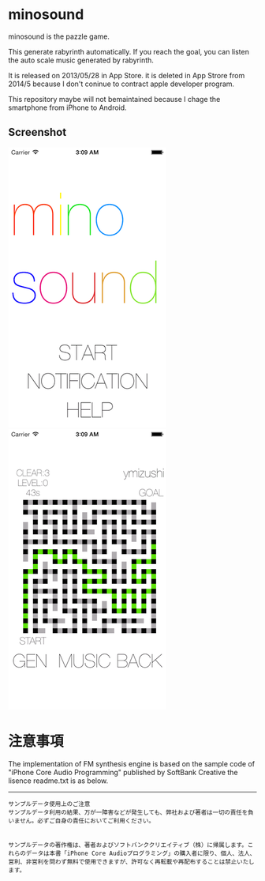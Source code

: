 minosound
================================

minosound is the pazzle game. 

This generate rabyrinth automatically.
If you reach the goal, you can listen the auto scale music generated by rabyrinth.

It is released on 2013/05/28 in App Store.
it is deleted in App Strore from 2014/5 because I don't coninue to contract apple developer program.

This repository maybe will not bemaintained because I chage the smartphone from iPhone to Android.

## Screenshot
![screenshot1](https://github.com/ymizushi/minosound/blob/master/screenshot_1.png?raw=true)
![screenshot2](https://github.com/ymizushi/minosound/blob/master/screenshot_2.png?raw=true)

# 注意事項
The implementation of FM synthesis engine is based on the sample code of "iPhone Core Audio Programming" published by SoftBank Creative
the lisence readme.txt is as below.

----
```
サンプルデータ使用上のご注意
サンプルデータ利用の結果、万が一障害などが発生しても、弊社および著者は一切の責任を負いません。必ずご自身の責任においてご利用ください。


サンプルデータの著作権は、著者およびソフトバンククリエイティブ（株）に帰属します。これらのデータは本書「iPhone Core Audioプログラミング」の購入者に限り、個人、法人、営利、非営利を問わず無料で使用できますが、許可なく再転載や再配布することは禁止いたします。
```
